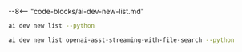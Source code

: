 --8<-- "code-blocks/ai-dev-new-list.md"

```bash title="Filter the list by name"
ai dev new list --python
```

```bash title="Filter the list by name"
ai dev new list openai-asst-streaming-with-file-search --python
```
